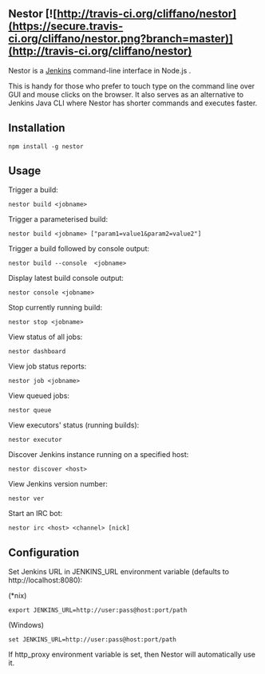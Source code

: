 Nestor [![http://travis-ci.org/cliffano/nestor](https://secure.travis-ci.org/cliffano/nestor.png?branch=master)](http://travis-ci.org/cliffano/nestor)
------

Nestor is a [Jenkins](http://jenkins-ci.org) command-line interface in Node.js .

This is handy for those who prefer to touch type on the command line over GUI and mouse clicks on the browser. It also serves as an alternative to Jenkins Java CLI where Nestor has shorter commands and executes faster.

Installation
------------

    npm install -g nestor

Usage
-----

Trigger a build:

    nestor build <jobname>

Trigger a parameterised build:

    nestor build <jobname> ["param1=value1&param2=value2"]

Trigger a build followed by console output:

    nestor build --console  <jobname>

Display latest build console output:

    nestor console <jobname>

Stop currently running build:

    nestor stop <jobname>

View status of all jobs:

    nestor dashboard

View job status reports:

    nestor job <jobname>

View queued jobs:

    nestor queue

View executors' status (running builds):

    nestor executor
    
Discover Jenkins instance running on a specified host:

    nestor discover <host>

View Jenkins version number:

    nestor ver

Start an IRC bot:

    nestor irc <host> <channel> [nick]

Configuration
-------------

Set Jenkins URL in JENKINS_URL environment variable (defaults to http://localhost:8080):

(*nix)

    export JENKINS_URL=http://user:pass@host:port/path

(Windows)

    set JENKINS_URL=http://user:pass@host:port/path

If http_proxy environment variable is set, then Nestor will automatically use it.
